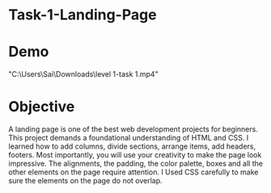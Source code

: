 # Task-1-Landing-Page

# Demo
"C:\Users\Sai\Downloads\level 1-task 1.mp4"

# Objective

A landing page is one of the best web development projects for beginners. 
This project demands a foundational understanding of HTML and CSS. 
I learned how to add columns, divide sections, arrange items, add headers, footers. 
Most importantly, you will use your creativity to make the page look impressive. 
The alignments, the padding, the color palette, boxes and all the other elements on the page require attention. 
I Used CSS carefully to make sure the elements on the page do not overlap.
